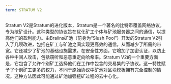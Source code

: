 ```yaml
---
term: STRATUM V2
---
```


Stratum V2是Stratum的进化版本，Stratum是一个著名的比特币覆盖网络协议，专为挖矿设计。这种类型的协议旨在优化矿工个体与矿池服务器之间的通信，以提高他们的盈利能力。由Braiins矿池（前身为“Slush Pool”）开发的Stratum V2引入了几项改进，包括在矿工与矿池之间实现更高效的通信，从而减少了所需的带宽。它还减少了矿池的基础设施需求。在安全性方面，它增加了加密认证，以防止各种中间人攻击，包括窃听和恶意重定向哈希率。Stratum V2的一个重要方面是，它包含了允许个别矿工选择他们在工作中包含的交易集的子协议。这一特性赋予了个别矿工更多的权力，不同于原始协议中矿池对区块模板拥有完全控制的情况。这种方法因此可能通过矿池加强挖矿过程的去中心化。